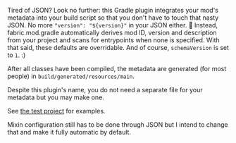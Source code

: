 Tired of JSON? Look no further: this Gradle plugin integrates your mod's metadata into your build script so that you don't have to touch that nasty JSON.
No more `"version": "${version}"` in your JSON either. :triumph: Instead, fabric.mod.gradle automatically derives mod ID, version and description from your project and scans for entrypoints when none is specified.
With that said, these defaults are overridable. And of course, `schemaVersion` is set to `1`. :)

After all classes have been compiled, the metadata are generated (for most people) in `build/generated/resources/main`.

Despite this plugin's name, you do not need a separate file for your metadata but you may make one.

See [the test project](./test/project) for examples.

Mixin configuration still has to be done through JSON but I intend to change that and make it fully automatic by default.

